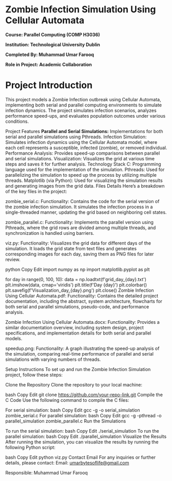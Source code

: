 # Zombie Infection Simulation Using Cellular Automata
**Course: Parallel Computing (COMP H3036)** 

**Institution: Technological University Dublin**

**Completed By: Muhammad Umar Farooq**

**Role in Project: Academic Collaboration**


# Project Introduction
This project models a Zombie Infection outbreak using Cellular Automata, implementing both serial and parallel computing environments to simulate infection dynamics. The project simulates infection scenarios, analyzes performance speed-ups, and evaluates population outcomes under various conditions.

Project Features
**Parallel and Serial Simulations:** Implementations for both serial and parallel simulations using Pthreads.
Infection Simulation: Simulates infection dynamics using the Cellular Automata model, where each cell represents a susceptible, infected (zombie), or removed individual.
Performance Analysis: Provides speed-up comparisons between parallel and serial simulations.
Visualization: Visualizes the grid at various time steps and saves it for further analysis.
Technology Stack
C: Programming language used for the implementation of the simulation.
Pthreads: Used for parallelizing the simulation to speed up the process by utilizing multiple threads.
Matplotlib (via Python): Used for visualizing the simulation results and generating images from the grid data.
Files Details
Here’s a breakdown of the key files in the project:

zombie_serial.c:
Functionality: Contains the code for the serial version of the zombie infection simulation. It simulates the infection process in a single-threaded manner, updating the grid based on neighboring cell states.

zombie_parallel.c:
Functionality: Implements the parallel version using Pthreads, where the grid rows are divided among multiple threads, and synchronization is handled using barriers.

viz.py:
Functionality: Visualizes the grid data for different days of the simulation. It loads the grid state from text files and generates corresponding images for each day, saving them as PNG files for later review.

python
Copy
Edit
import numpy as np
import matplotlib.pyplot as plt

for day in range(0, 100, 10):
    data = np.loadtxt(f'grid_day_{day}.txt')
    plt.imshow(data, cmap='viridis')
    plt.title(f'Day {day}')
    plt.colorbar()
    plt.savefig(f'Visualization_day_{day}.png')
    plt.close()
Zombie Infection Using Cellular Automata.pdf:
Functionality: Contains the detailed project documentation, including the abstract, system architecture, flowcharts for both serial and parallel simulations, pseudo-code, and performance analysis.

Zombie Infection Using Cellular Automata.docx:
Functionality: Provides a similar documentation overview, including system design, project specifications, and implementation details for both serial and parallel models.

speedup.png:
Functionality: A graph illustrating the speed-up analysis of the simulation, comparing real-time performance of parallel and serial simulations with varying numbers of threads.

Setup Instructions
To set up and run the Zombie Infection Simulation project, follow these steps:

Clone the Repository
Clone the repository to your local machine:

bash
Copy
Edit
git clone https://github.com/your-repo-link.git
Compile the C Code
Use the following command to compile the C files:

For serial simulation:
bash
Copy
Edit
gcc -g -o serial_simulation zombie_serial.c
For parallel simulation:
bash
Copy
Edit
gcc -g -pthread -o parallel_simulation zombie_parallel.c
Run the Simulations

To run the serial simulation:
bash
Copy
Edit
./serial_simulation
To run the parallel simulation:
bash
Copy
Edit
./parallel_simulation
Visualize the Results
After running the simulation, you can visualize the results by running the following Python script:

bash
Copy
Edit
python viz.py
Contact Email
For any inquiries or further details, please contact:
Email: umarbytesoflife@gmail.com

Responsible: Muhammad Umar Farooq



